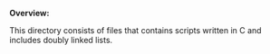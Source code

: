 **Overview:**

This directory consists of files that contains scripts written in C and includes doubly linked lists.
